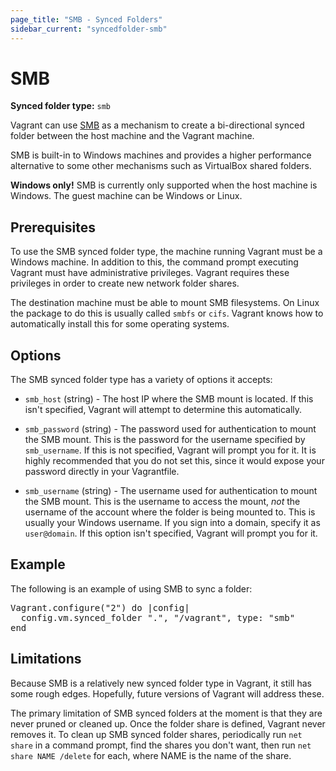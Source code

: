 ```yaml
---
page_title: "SMB - Synced Folders"
sidebar_current: "syncedfolder-smb"
---
```


# SMB

**Synced folder type:** `smb`

Vagrant can use [SMB](http://en.wikipedia.org/wiki/Server_Message_Block)
as a mechanism to create a bi-directional synced folder between the host
machine and the Vagrant machine.

SMB is built-in to Windows machines and provides a higher performance
alternative to some other mechanisms such as VirtualBox shared folders.

<div class="alert alert-info">
	<p>
		<strong>Windows only!</strong> SMB is currently only supported
		when the host machine is Windows. The guest machine can be Windows
		or Linux.
	</p>
</div>

## Prerequisites

To use the SMB synced folder type, the machine running Vagrant must be
a Windows machine. In addition to this, the command prompt executing Vagrant
must have administrative privileges. Vagrant requires these privileges in
order to create new network folder shares.

The destination machine must be able to mount SMB filesystems. On Linux
the package to do this is usually called `smbfs` or `cifs`. Vagrant knows
how to automatically install this for some operating systems.

## Options

The SMB synced folder type has a variety of options it accepts:

* `smb_host` (string) - The host IP where the SMB mount is located. If this
  isn't specified, Vagrant will attempt to determine this automatically.

* `smb_password` (string) - The password used for authentication to mount
  the SMB mount. This is the password for the username specified by
  `smb_username`. If this is not specified, Vagrant will prompt you for it.
  It is highly recommended that you do not set this, since it would expose
  your password directly in your Vagrantfile.

* `smb_username` (string) - The username used for authentication to mount
  the SMB mount. This is the username to access the mount, _not_ the username
  of the account where the folder is being mounted to. This is usually your
  Windows username. If you sign into a domain, specify it as `user@domain`.
  If this option isn't specified, Vagrant will prompt you for it.

## Example

The following is an example of using SMB to sync a folder:

<pre class="prettyprint">
Vagrant.configure("2") do |config|
  config.vm.synced_folder ".", "/vagrant", type: "smb"
end
</pre>

## Limitations

Because SMB is a relatively new synced folder type in Vagrant, it still
has some rough edges. Hopefully, future versions of Vagrant will address
these.

The primary limitation of SMB synced folders at the moment is that they are
never pruned or cleaned up. Once the folder share is defined, Vagrant never
removes it. To clean up SMB synced folder shares, periodically run
`net share` in a command prompt, find the shares you don't want, then
run `net share NAME /delete` for each, where NAME is the name of the share.
